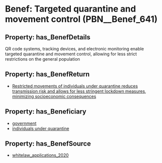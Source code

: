# Benef: __Targeted quarantine and movement control__ (PBN__Benef_641)

## Property: has_BenefDetails

QR code systems, tracking devices, and electronic monitoring enable targeted quarantine and movement control, allowing for less strict restrictions on the general population

## Property: has_BenefReturn

* [Restricted movements of individuals under quarantine reduces transmission risk and allows for less stringent lockdown measures, minimizing socioeconomic consequences](../BenefReturn/PBN__BenefReturn_690)

## Property: has_Beneficiary

* [government](../Stakeholder/PBN__Stakeholder_73)
* [individuals under quarantine](../Stakeholder/PBN__Stakeholder_268)

## Property: has_BenefSource

* [whitelaw_applications_2020](../Article/PBN__Article_127)

